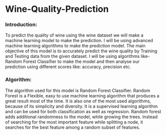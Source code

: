# Wine-Quality-Prediction

### Introduction:
To predict the quality of wine using the wine dataset we will make a machine learning model to make the prediction. I will be using advanced machine learning algorithms to make the prediction model. The main objective of this model is to accurately predict the wine quality by Training and Testing data from the given dataset. I will be using algorithms like- Random Forest Classifier to make the model and then analyse our prediction using different scores like: accuracy, precision etc.

### Algorithm:
The algorithm used for this model is Random Forest Classifier. Random Forest is a Flexible, easy to use machine learning algorithm that produces a great result most of the time. It is also one of the most used algorithms, because of its simplicity and diversity. It is a supervised learning algorithm and can be used for both classification as well as regression. Random forest adds additional randomness to the model, while growing the trees. Instead of searching for the most important feature while splitting a node, it searches for the best feature among a random subset of features.
